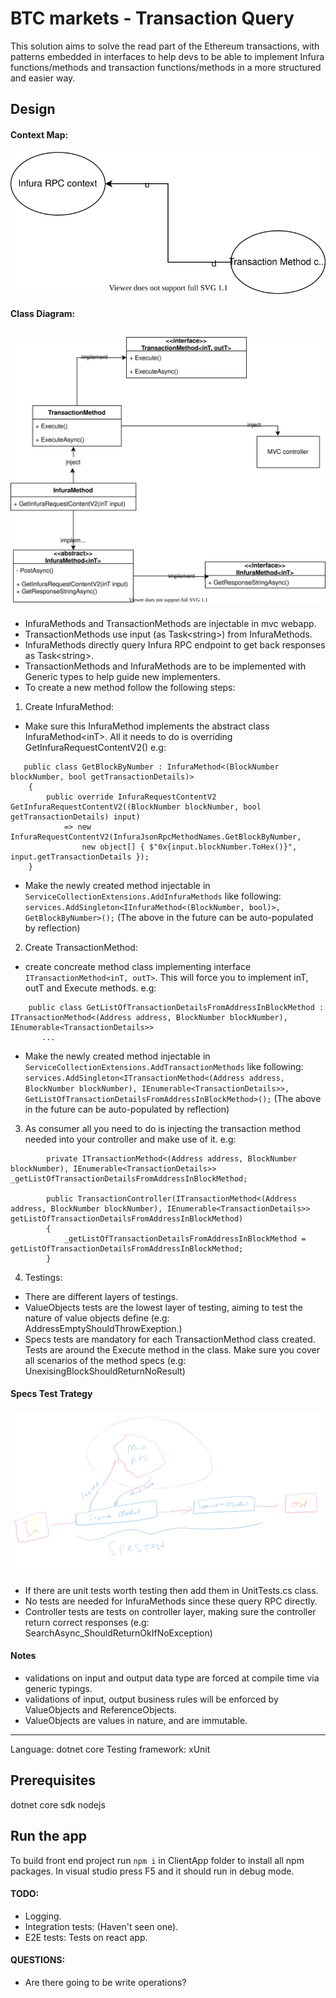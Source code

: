 # BTC markets - Transaction Query
This solution aims to solve the read part of the Ethereum transactions, with patterns embedded in interfaces to help devs to be able to implement Infura functions/methods and transaction functions/methods in a more structured and easier way.
## Design

#### Context Map:
![Context Map](contextMap.svg)

#### Class Diagram:
![Class Diagram](infuraCD.svg)
--------------------

- InfuraMethods and TransactionMethods are injectable in mvc webapp.
- TransactionMethods use input (as Task\<string\>) from InfuraMethods.
- InfuraMethods directly query Infura RPC endpoint to get back responses as Task\<string\>.
- TransactionMethods and InfuraMethods are to be implemented with Generic types to help guide new implementers.
- To create a new method follow the following steps:

1. Create InfuraMethod:
- Make sure this InfuraMethod implements the abstract class InfuraMethod\<inT\>. All it needs to do is overriding GetInfuraRequestContentV2()
e.g:
```
   public class GetBlockByNumber : InfuraMethod<(BlockNumber blockNumber, bool getTransactionDetails)>
    {
        public override InfuraRequestContentV2 GetInfuraRequestContentV2((BlockNumber blockNumber, bool getTransactionDetails) input)
            => new InfuraRequestContentV2(InfuraJsonRpcMethodNames.GetBlockByNumber,
                new object[] { $"0x{input.blockNumber.ToHex()}", input.getTransactionDetails });
    }
```
- Make the newly created method injectable in `ServiceCollectionExtensions.AddInfuraMethods` like following:
`services.AddSingleton<IInfuraMethod<(BlockNumber, bool)>, GetBlockByNumber>();`
(The above in the future can be auto-populated by reflection)

2. Create TransactionMethod: 
- create concreate method class implementing interface `ITransactionMethod<inT, outT>`. This will force you to implement inT, outT and Execute methods.
e.g:
```
    public class GetListOfTransactionDetailsFromAddressInBlockMethod : ITransactionMethod<(Address address, BlockNumber blockNumber), IEnumerable<TransactionDetails>>
       ...
```
- Make the newly created method injectable in `ServiceCollectionExtensions.AddTransactionMethods` like following:
`services.AddSingleton<ITransactionMethod<(Address address, BlockNumber blockNumber), IEnumerable<TransactionDetails>>, GetListOfTransactionDetailsFromAddressInBlockMethod>();`
(The above in the future can be auto-populated by reflection)

3. As consumer all you need to do is injecting the transaction method needed into your controller and make use of it.
e.g:
```
        private ITransactionMethod<(Address address, BlockNumber blockNumber), IEnumerable<TransactionDetails>> _getListOfTransactionDetailsFromAddressInBlockMethod;

        public TransactionController(ITransactionMethod<(Address address, BlockNumber blockNumber), IEnumerable<TransactionDetails>> getListOfTransactionDetailsFromAddressInBlockMethod)
        {
            _getListOfTransactionDetailsFromAddressInBlockMethod = getListOfTransactionDetailsFromAddressInBlockMethod;
        }
```

4. Testings:
- There are different layers of testings.
- ValueObjects tests are the lowest layer of testing, aiming to test the nature of value objects define (e.g: AddressEmptyShouldThrowExeption.)
- Specs tests are mandatory for each TransactionMethod class created. Tests are around the Execute method in the class. Make sure you cover all scenarios of the method specs (e.g: UnexisingBlockShouldReturnNoResult)
#### Specs Test Trategy
![Specs Test Trategy](SpecsTest.png)
- If there are unit tests worth testing then add them in UnitTests.cs class.
- No tests are needed for InfuraMethods since these query RPC directly.
- Controller tests are tests on controller layer, making sure the controller return correct responses (e.g: SearchAsync_ShouldReturnOkIfNoException)

#### Notes
- validations on input and output data type are forced at compile time via generic typings.
- validations of input, output business rules will be enforced by ValueObjects and ReferenceObjects.
- ValueObjects are values in nature, and are immutable.

-----------------------------------
Language: dotnet core
Testing framework: xUnit

## Prerequisites 
dotnet core sdk
nodejs

## Run the app
To build front end project run `npm i` in ClientApp folder to install all npm packages.
In visual studio press F5 and it should run in debug mode.

#### TODO:
- Logging.
- Integration tests: (Haven't seen one).
- E2E tests: Tests on react app.

#### QUESTIONS:
- Are there going to be write operations?